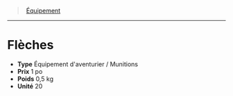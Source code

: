 ﻿---
!EquipmentItem
Type: Équipement d'aventurier / Munitions
Price: 1 po
Weight: 0,5 kg
Unity: 20
Id: equipment_hd.md#flèches
ParentLink: equipment_hd.md#Équipement
Name: Flèches
ParentName: Équipement
NameLevel: 1
Attributes: {}
AttributesDictionary: >+
  {}

---
> [Équipement](hd_equipment.md)

---

# Flèches

- **Type** Équipement d'aventurier / Munitions
- **Prix** 1 po
- **Poids** 0,5 kg
- **Unité** 20

